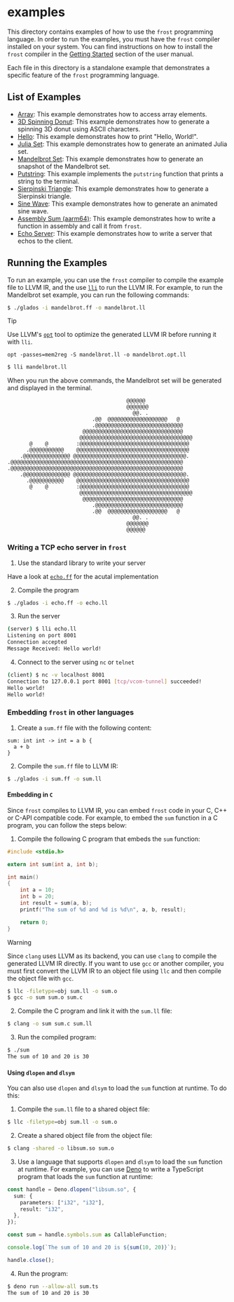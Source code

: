 # examples

This directory contains examples of how to use the `frost` programming language.
In order to run the examples, you must have the `frost` compiler installed on
your system. You can find instructions on how to install the `frost` compiler in
the
[Getting Started](https://renzo.gitbook.io/frost/user-manual/getting-started)
section of the user manual.

Each file in this directory is a standalone example that demonstrates a specific
feature of the `frost` programming language.

## List of Examples

- [Array](array.ff): This example demonstrates how to access array elements.
- [3D Spinning Donut](donut.ff): This example demonstrates how to generate a
  spinning 3D donut using ASCII characters.
- [Hello](hello.ff): This example demonstrates how to print "Hello, World!".
- [Julia Set](julia.ff): This example demonstrates how to generate an animated
  Julia set.
- [Mandelbrot Set](mandelbrot.ff): This example demonstrates how to generate an
  snapshot of the Mandelbrot set.
- [Putstring](putstring.ff): This example implements the `putstring` function
  that prints a string to the terminal.
- [Sierpinski Triangle](sierpinski.ff): This example demonstrates how to
  generate a Sierpinski triangle.
- [Sine Wave](sine.ff): This example demonstrates how to generate an animated
  sine wave.
- [Assembly Sum (aarm64)](sum_aarm64.ff): This example demonstrates how to write
  a function in assembly and call it from `frost`.
- [Echo Server](echo.ff): This example demonstrates how to write a server that
  echos to the client.

## Running the Examples

To run an example, you can use the `frost` compiler to compile the example file
to LLVM IR, and the use [`lli`](https://llvm.org/docs/CommandGuide/lli.html) to
run the LLVM IR. For example, to run the Mandelbrot set example, you can run the
following commands:

```sh
$ ./glados -i mandelbrot.ff -o mandelbrot.ll
```

> [!TIP]
> Use LLVM's [`opt`](https://llvm.org/docs/CommandGuide/opt.html) tool to
> optimize the generated LLVM IR before running it with `lli`.
>
> ```
> opt -passes=mem2reg -S mandelbrot.ll -o mandelbrot.opt.ll
> ```

```sh
$ lli mandelbrot.ll
```

When you run the above commands, the Mandelbrot set will be generated and
displayed in the terminal.

```
                                      @@@@@@                                   
                                      @@@@@@@                                  
                                        @@. .                                  
                           .@@  @@@@@@@@@@@@@@@@@@@   @                        
                           .@@@@@@@@@@@@@@@@@@@@@@@@@@@@                       
                        @@@@@@@@@@@@@@@@@@@@@@@@@@@@@@@@                       
                       @@@@@@@@@@@@@@@@@@@@@@@@@@@@@@@@@@@@                    
       @    @         :@@@@@@@@@@@@@@@@@@@@@@@@@@@@@@@@@@@                     
      .@@@@@@@@@@@    @@@@@@@@@@@@@@@@@@@@@@@@@@@@@@@@@@@@                     
    .@@@@@@@@@@@@@@@ @@@@@@@@@@@@@@@@@@@@@@@@@@@@@@@@@@@@.                     
.@@@@@@@@@@@@@@@@@@@@@@@@@@@@@@@@@@@@@@@@@@@@@@@@@@@@@@@                       
.@@@@@@@@@@@@@@@@@@@@@@@@@@@@@@@@@@@@@@@@@@@@@@@@@@@@@@@                       
    .@@@@@@@@@@@@@@@ @@@@@@@@@@@@@@@@@@@@@@@@@@@@@@@@@@@@.                     
      .@@@@@@@@@@@    @@@@@@@@@@@@@@@@@@@@@@@@@@@@@@@@@@@@                     
       @    @         :@@@@@@@@@@@@@@@@@@@@@@@@@@@@@@@@@@@                     
                       @@@@@@@@@@@@@@@@@@@@@@@@@@@@@@@@@@@@                    
                        @@@@@@@@@@@@@@@@@@@@@@@@@@@@@@@@                       
                           .@@@@@@@@@@@@@@@@@@@@@@@@@@@@                       
                           .@@  @@@@@@@@@@@@@@@@@@@   @                        
                                        @@. .                                  
                                      @@@@@@@                                  
                                      @@@@@@
```

### Writing a TCP echo server in `frost`

1. Use the standard library to write your server

Have a look at [`echo.ff`](echo.ff) for the acutal implementation

2. Compile the program

```sh
$ ./glados -i echo.ff -o echo.ll
```

3. Run the server

```sh
(server) $ lli echo.ll
Listening on port 8001
Connection accepted
Message Received: Hello world!
```

4. Connect to the server using `nc` or `telnet`

```sh
(client) $ nc -v localhost 8001
Connection to 127.0.0.1 port 8001 [tcp/vcom-tunnel] succeeded!
Hello world!
Hello world!
```

### Embedding `frost` in other languages

1. Create a `sum.ff` file with the following content:

```
sum: int int -> int = a b {
  a + b
}
```

2. Compile the `sum.ff` file to LLVM IR:

```sh
$ ./glados -i sum.ff -o sum.ll
```

#### Embedding in `C`

Since `frost` compiles to LLVM IR, you can embed `frost` code in your C, C++ or
C-API compatible code. For example, to embed the `sum` function in a C program,
you can follow the steps below:

1. Compile the following C program that embeds the `sum` function:

```c
#include <stdio.h>

extern int sum(int a, int b);

int main()
{
    int a = 10;
    int b = 20;
    int result = sum(a, b);
    printf("The sum of %d and %d is %d\n", a, b, result);

    return 0;
}
```

> [!WARNING]
> Since `clang` uses LLVM as its backend, you can use `clang` to compile the
> generated LLVM IR directly. If you want to use `gcc` or another compiler, you
> must first convert the LLVM IR to an object file using `llc` and then compile
> the object file with `gcc`.
>
> ```sh
> $ llc -filetype=obj sum.ll -o sum.o
> $ gcc -o sum sum.o sum.c
> ```

2. Compile the C program and link it with the `sum.ll` file:

```sh
$ clang -o sum sum.c sum.ll
```

3. Run the compiled program:

```sh
$ ./sum
The sum of 10 and 20 is 30
```

#### Using `dlopen` and `dlsym`

You can also use `dlopen` and `dlsym` to load the `sum` function at runtime. To
do this:

1. Compile the `sum.ll` file to a shared object file:

```sh
$ llc -filetype=obj sum.ll -o sum.o
```

2. Create a shared object file from the object file:

```sh
$ clang -shared -o libsum.so sum.o
```

3. Use a language that supports `dlopen` and `dlsym` to load the `sum` function
   at runtime. For example, you can use [Deno](https://deno.com/) to write a
   TypeScript program that loads the `sum` function at runtime:

```ts
const handle = Deno.dlopen("libsum.so", {
  sum: {
    parameters: ["i32", "i32"],
    result: "i32",
  },
});

const sum = handle.symbols.sum as CallableFunction;

console.log(`The sum of 10 and 20 is ${sum(10, 20)}`);

handle.close();
```

4. Run the program:

```sh
$ deno run --allow-all sum.ts
The sum of 10 and 20 is 30
```
